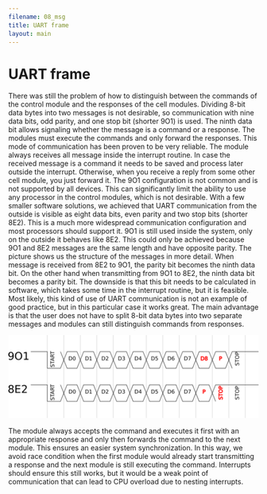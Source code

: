 ```yaml
---
filename: 08_msg
title: UART frame
layout: main
---
```

# UART frame

There was still the problem of how to distinguish between the commands of the control module and the responses of the cell modules. Dividing 8-bit data bytes into two messages is not desirable, so communication with nine data bits, odd parity, and one stop bit (shorter 9O1) is used. The ninth data bit allows signaling whether the message is a command or a response. The modules must execute the commands and only forward the responses. This mode of communication has been proven to be very reliable. The module always receives all message inside the interrupt routine. In case the received message is a command it needs to be saved and process later outside the interrupt. Otherwise, when you receive a reply from some other cell module, you just forward it. The 9O1 configuration is not common and is not supported by all devices. This can significantly limit the ability to use any processor in the control modules, which is not desirable. With a few smaller software solutions, we achieved that UART communication from the outside is visible as eight data bits, even parity and two stop bits (shorter 8E2). This is a much more widespread communication configuration and most processors should support it. 9O1 is still used inside the system, only on the outside it behaves like 8E2. This could only be achieved because 9O1 and 8E2 messages are the same length and have opposite parity. The picture shows us the structure of the messages in more detail. When message is received from 8E2 to 9O1, the parity bit becomes the ninth data bit. On the other hand when transmitting from 9O1 to 8E2, the ninth data bit becomes a parity bit. The downside is that this bit needs to be calculated in software, which takes some time in the interrupt routine, but it is feasible. Most likely, this kind of use of UART communication is not an example of good practice, but in this particular case it works great. The main advantage is that the user does not have to split 8-bit data bytes into two separate messages and modules can still distinguish commands from responses.

![UART frame](https://raw.githubusercontent.com/Hrastovc/CarettaBMS/gh-pages/images/UARTframe.png)

The module always accepts the command and executes it first with an appropriate response and only then forwards the command to the next module. This ensures an easier system synchronization. In this way, we avoid race condition when the first module would already start transmitting a response and the next module is still executing the command. Interrupts should ensure this still works, but it would be a weak point of communication that can lead to CPU overload due to nesting interrupts.
